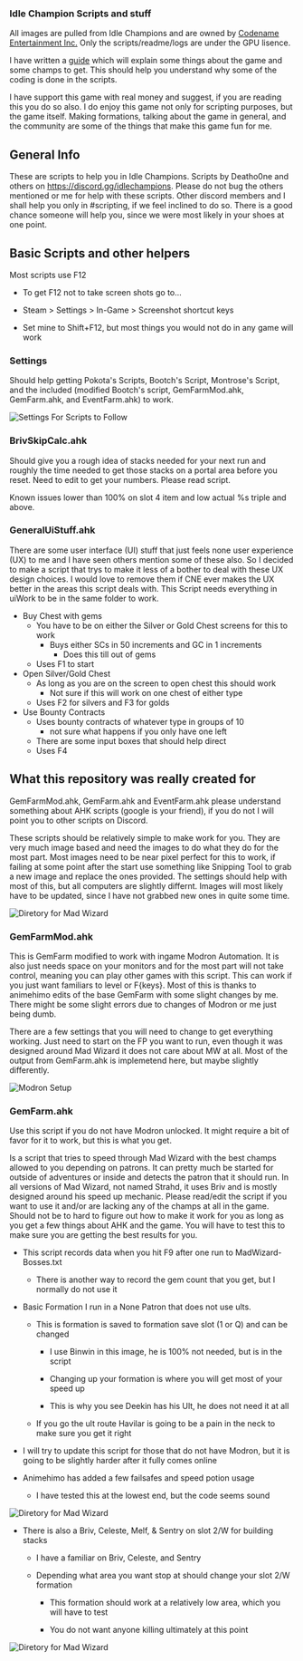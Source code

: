 ### Idle Champion Scripts and stuff

All images are pulled from Idle Champions and are owned by [Codename Entertainment Inc.](http://www.codenameentertainment.com/) Only the scripts/readme/logs are under the GPU lisence.

I have written a [guide](https://docs.google.com/document/d/1V3vviSagVLMXZ-pCFpraEnMpOIv9QlgFQY7J55tBt6s/edit#) which will explain some things about the game and some champs to get. This should help you understand why some of the coding is done in the scripts.

I have support this game with real money and suggest, if you are reading this you do so also. I do enjoy this game not only for scripting purposes, but the game itself. Making formations, talking about the game in general, and the community are some of the things that make this game fun for me.

## General Info

These are scripts to help you in Idle Champions. Scripts by Deatho0ne and others on <https://discord.gg/idlechampions>. Please do not bug the others mentioned or me for help with these scripts. Other discord members and I shall help you only in #scripting, if we feel inclined to do so. There is a good chance someone will help you, since we were most likely in your shoes at one point.

## Basic Scripts and other helpers

Most scripts use F12

- To get F12 not to take screen shots go to...

- Steam > Settings > In-Game > Screenshot shortcut keys

- Set mine to Shift+F12, but most things you would not do in any game will work

### Settings

Should help getting Pokota's Scripts, Bootch's Script, Montrose's Script, and the included (modified Bootch's script, GemFarmMod.ahk, GemFarm.ahk, and EventFarm.ahk) to work.

![Settings For Scripts to Follow](https://github.com/Deatho0ne/IdleChamp-Deatho0ne/blob/master/ImagesForReadme/SettingsUsed.PNG)

### BrivSkipCalc.ahk

Should give you a rough idea of stacks needed for your next run and roughly the time needed to get those stacks on a portal area before you reset. Need to edit to get your numbers. Please read script.

Known issues lower than 100% on slot 4 item and low actual %s triple and above.

### GeneralUiStuff.ahk

There are some user interface (UI) stuff that just feels none user experience (UX) to me and I have seen others mention some of these also. So I decided to make a script that trys to make it less of a bother to deal with these UX design choices. I would love to remove them if CNE ever makes the UX better in the areas this script deals with. This Script needs everything in uiWork to be in the same folder to work.

- Buy Chest with gems
  - You have to be on either the Silver or Gold Chest screens for this to work
    - Buys either SCs in 50 increments and GC in 1 increments
      - Does this till out of gems
  - Uses F1 to start
- Open Silver/Gold Chest
  - As long as you are on the screen to open chest this should work
    - Not sure if this will work on one chest of either type
  - Uses F2 for silvers and F3 for golds
- Use Bounty Contracts
  - Uses bounty contracts of whatever type in groups of 10
    - not sure what happens if you only have one left
  - There are some input boxes that should help direct
  - Uses F4

## What this repository was really created for

GemFarmMod.ahk, GemFarm.ahk and EventFarm.ahk please understand something about AHK scripts (google is your friend), if you do not I will point you to other scripts on Discord.

These scripts should be relatively simple to make work for you. They are very much image based and need the images to do what they do for the most part. Most images need to be near pixel perfect for this to work, if failing at some point after the start use something like Snipping Tool to grab a new image and replace the ones provided. The settings should help with most of this, but all computers are slightly differnt. Images will most likely have to be updated, since I have not grabbed new ones in quite some time.

![Diretory for Mad Wizard](https://github.com/Deatho0ne/IdleChamp-Deatho0ne/blob/master/ImagesForReadme/MadWizardDirectory.PNG)

### GemFarmMod.ahk

This is GemFarm modified to work with ingame Modron Automation. It is also just needs space on your monitors and for the most part will not take control, meaning you can play other games with this script. This can work if you just want familiars to level or F{keys}. Most of this is thanks to animehimo edits of the base GemFarm with some slight changes by me. There might be some slight errors due to changes of Modron or me just being dumb.

There are a few settings that you will need to change to get everything working. Just need to start on the FP you want to run, even though it was designed around Mad Wizard it does not care about MW at all. Most of the output from GemFarm.ahk is implemetend here, but maybe slightly differently.

![Modron Setup](https://github.com/Deatho0ne/IdleChamp-Deatho0ne/blob/master/ImagesForReadme/ModronSetup.png)

### GemFarm.ahk

Use this script if you do not have Modron unlocked. It might require a bit of favor for it to work, but this is what you get.

Is a script that tries to speed through Mad Wizard with the best champs allowed to you depending on patrons. It can pretty much be started for outside of adventures or inside and detects the patron that it should run. In all versions of Mad Wizard, not named Strahd, it uses Briv and is mostly designed around his speed up mechanic. Please read/edit the script if you want to use it and/or are lacking any of the champs at all in the game. Should not be to hard to figure out how to make it work for you as long as you get a few things about AHK and the game. You will have to test this to make sure you are getting the best results for you.

- This script records data when you hit F9 after one run to MadWizard-Bosses.txt

  - There is another way to record the gem count that you get, but I normally do not use it

- Basic Formation I run in a None Patron that does not use ults.

  - This is formation is saved to formation save slot (1 or Q) and can be changed

    - I use Binwin in this image, he is 100% not needed, but is in the script

	- Changing up your formation is where you will get most of your speed up

	 - This is why you see Deekin has his Ult, he does not need it at all

  - If you go the ult route Havilar is going to be a pain in the neck  to make sure you get it right
  
- I will try to update this script for those that do not have Modron, but it is going to be slightly harder after it fully comes online
  
- Animehimo has added a few failsafes and speed potion usage
  
  - I have tested this at the lowest end, but the code seems sound

![Diretory for Mad Wizard](https://github.com/Deatho0ne/IdleChamp-Deatho0ne/blob/master/ImagesForReadme/NonePatronsNoUltsFormation.PNG)

- There is also a Briv, Celeste, Melf, & Sentry on slot 2/W for building stacks

  - I have a familiar on Briv, Celeste, and Sentry
  
  - Depending what area you want stop at should change your slot 2/W formation
  
    - This formation should work at a relatively low area, which you will have to test
    
    - You do not want anyone killing ultimately at this point

![Diretory for Mad Wizard](https://github.com/Deatho0ne/IdleChamp-Deatho0ne/blob/master/ImagesForReadme/BrivStacking.png)
